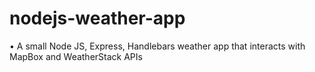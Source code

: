 # nodejs-weather-app

• A small Node JS, Express, Handlebars weather app that interacts with MapBox and WeatherStack APIs
